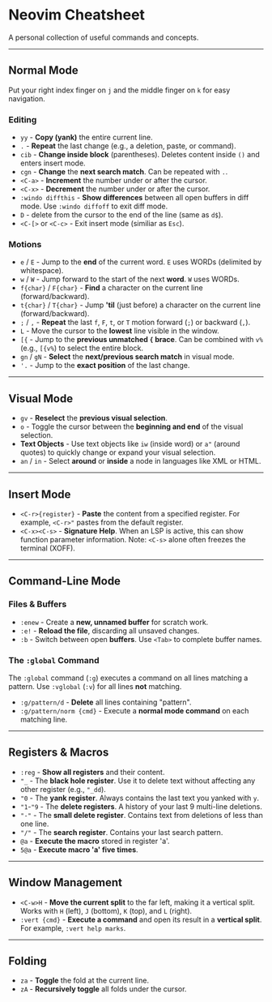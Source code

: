 # Neovim Cheatsheet

A personal collection of useful commands and concepts.

---

## Normal Mode

Put your right index finger on `j` and the middle finger on `k` for easy navigation.

### Editing

- `yy` - **Copy (yank)** the entire current line.
- `.` - **Repeat** the last change (e.g., a deletion, paste, or command).
- `cib` - **Change inside block** (parentheses). Deletes content inside `()` and enters insert mode.
- `cgn` - **Change** the **next search match**. Can be repeated with `.`.
- `<C-a>` - **Increment** the number under or after the cursor.
- `<C-x>` - **Decrement** the number under or after the cursor.
- `:windo diffthis` - **Show differences** between all open buffers in diff mode. Use `:windo diffoff` to exit diff mode.
- `D` - delete from the cursor to the end of the line (same as `d$`).
- `<C-[>` or `<C-c>` - Exit insert mode (similiar as `Esc`).

### Motions

- `e` / `E` - Jump to the **end** of the current word. `E` uses WORDs (delimited by whitespace).
- `w` / `W` - Jump forward to the start of the next **word**. `W` uses WORDs.
- `f{char}` / `F{char}` - **Find** a character on the current line (forward/backward).
- `t{char}` / `T{char}` - Jump **'til** (just before) a character on the current line (forward/backward).
- `;` / `,` - **Repeat** the last `f`, `F`, `t`, or `T` motion forward (`;`) or backward (`,`).
- `L` - Move the cursor to the **lowest** line visible in the window.
- `[{` - Jump to the **previous unmatched `{` brace**. Can be combined with `v%` (e.g., `[{v%`) to select the entire block.
- `gn` / `gN` - **Select** the **next/previous search match** in visual mode.
- `'.` - Jump to the **exact position** of the last change.

---

## Visual Mode

- `gv` - **Reselect** the **previous visual selection**.
- `o` - Toggle the cursor between the **beginning and end** of the visual selection.
- **Text Objects** - Use text objects like `iw` (inside word) or `a"` (around quotes) to quickly change or expand your visual selection.
- `an` / `in` - Select **around** or **inside** a node in languages like XML or HTML.

---

## Insert Mode

- `<C-r>{register}` - **Paste** the content from a specified register. For example, `<C-r>"` pastes from the default register.
- `<C-x><C-s>` - **Signature Help**. When an LSP is active, this can show function parameter information. Note: `<C-s>` alone often freezes the terminal (XOFF).

---

## Command-Line Mode

### Files & Buffers

- `:enew` - Create a **new, unnamed buffer** for scratch work.
- `:e!` - **Reload the file**, discarding all unsaved changes.
- `:b` - Switch between open **buffers**. Use `<Tab>` to complete buffer names.

### The `:global` Command

The `:global` command (`:g`) executes a command on all lines matching a pattern. Use `:vglobal` (`:v`) for all lines **not** matching.

- `:g/pattern/d` - **Delete** all lines containing "pattern".
- `:g/pattern/norm {cmd}` - Execute a **normal mode command** on each matching line.

---

## Registers & Macros

- `:reg` - **Show all registers** and their content.
- `"_` - The **black hole register**. Use it to delete text without affecting any other register (e.g., `"_dd`).
- `"0` - The **yank register**. Always contains the last text you yanked with `y`.
- `"1`-`"9` - The **delete registers**. A history of your last 9 multi-line deletions.
- `"-"` - The **small delete register**. Contains text from deletions of less than one line.
- `"/"` - The **search register**. Contains your last search pattern.
- `@a` - **Execute the macro** stored in register 'a'.
- `5@a` - **Execute macro 'a' five times**.

---

## Window Management

- `<C-w>H` - **Move the current split** to the far left, making it a vertical split. Works with `H` (left), `J` (bottom), `K` (top), and `L` (right).
- `:vert {cmd}` - **Execute a command** and open its result in a **vertical split**. For example, `:vert help marks`.

---

## Folding

- `za` - **Toggle** the fold at the current line.
- `zA` - **Recursively toggle** all folds under the cursor.

